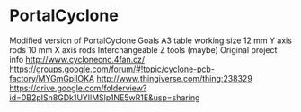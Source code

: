 # PortalCyclone
Modified version of PortalCyclone
Goals
	A3 table working size
	12 mm Y axis rods
	10 mm X axis rods
	Interchangeable Z tools (maybe)
Original project info
	http://www.cyclonecnc.4fan.cz/
	https://groups.google.com/forum/#!topic/cyclone-pcb-factory/MYGmGpilOKA
	http://www.thingiverse.com/thing:238329
	https://drive.google.com/folderview?id=0B2pISn8GDk1UYllMSlp1NE5wR1E&usp=sharing

